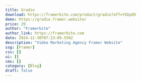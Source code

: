 ```yaml
---
title: Gradio
download: https://framerbite.com/product/gradio?aff=YGGpO5
demo: https://gradio.framer.website/
price: 29
author: "Framerbite"
author_link: https://framerbite.com
date: 2024-12-30T07:23:09.550Z
description: "Video Marketing Agency Framer Website"
ssg: [Framer]
css: []
ui: []
cms: []
category: [Blog]
draft: false
---
```

